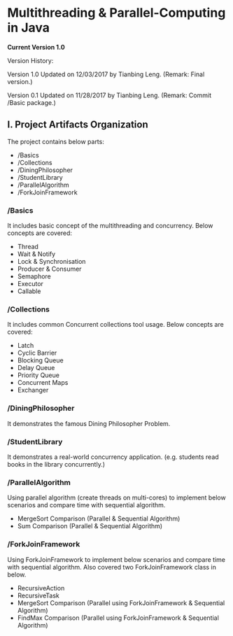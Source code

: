 # Multithreading & Parallel-Computing in Java

**Current Version 1.0**

Version History:

Version 1.0 Updated on 12/03/2017 by Tianbing Leng. (Remark: Final version.)

Version 0.1 Updated on 11/28/2017 by Tianbing Leng. (Remark: Commit /Basic package.)


## I. Project Artifacts Organization
The project contains below parts:
+ /Basics
+ /Collections
+ /DiningPhilosopher
+ /StudentLibrary
+ /ParallelAlgorithm
+ /ForkJoinFramework


### /Basics
It includes basic concept of the multithreading and concurrency. Below concepts are covered:
+ Thread
+ Wait & Notify 
+ Lock & Synchronisation
+ Producer & Consumer
+ Semaphore
+ Executor
+ Callable

### /Collections
It includes common Concurrent collections tool usage. Below concepts are covered:
+ Latch
+ Cyclic Barrier
+ Blocking Queue
+ Delay Queue
+ Priority Queue
+ Concurrent Maps
+ Exchanger

### /DiningPhilosopher
It demonstrates the famous Dining Philosopher Problem.

### /StudentLibrary
It demonstrates a real-world concurrency application. (e.g. students read books in the library concurrently.)

### /ParallelAlgorithm
Using parallel algorithm (create threads on multi-cores) to implement below scenarios and compare time with sequential algorithm.
+ MergeSort Comparison (Parallel & Sequential Algorithm)
+ Sum Comparison (Parallel & Sequential Algorithm)

### /ForkJoinFramework
Using ForkJoinFramework to implement below scenarios and compare time with sequential algorithm. Also covered two ForkJoinFramework class in below.

+ RecursiveAction
+ RecursiveTask
+ MergeSort Comparison (Parallel using ForkJoinFramework & Sequential Algorithm)
+ FindMax Comparison (Parallel using ForkJoinFramework & Sequential Algorithm)


